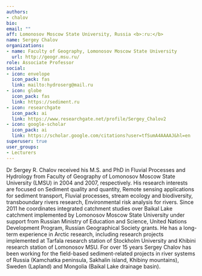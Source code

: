 ```yaml
---
authors:
- chalov
bio:
email: ""
aff: Lomonosov Moscow State University, Russia <b>:ru:</b>
name: Sergey Chalov
organizations:
- name: Faculty of Geography, Lomonosov Moscow State University
  url: http://geogr.msu.ru/
role: Associate Professor
social:
- icon: envelope
  icon_pack: fas
  link: mailto:hydroserg@mail.ru
- icon: globe
  icon_pack: fas
  link: https://sediment.ru
- icon: researchgate
  icon_pack: ai
  link: https://www.researchgate.net/profile/Sergey_Chalov2
- icon: google-scholar
  icon_pack: ai
  link: https://scholar.google.com/citations?user=tfSumA4AAAAJ&hl=en
superuser: true
user_groups:
- Lecturers
---
```


Dr Sergey R. Chalov received his M.S. and PhD in Fluvial Processes and Hydrology from Faculty of Geography of Lomonosov Moscow State University (LMSU) in 2004 and 2007, respectively.  His research interests are focused on Sediment quality and quantity, Remote sensing applications for sediment transport, Fluvial processes, stream ecology and biodiversity, transboundary rivers research, Environmental risk analysis for rivers. Since 2011 he coordinates integrated catchment studies over Baikal Lake catchment implemented by Lomonosov Moscow State University under support from Russian Ministry of Education and Science, United Nations Development Program, Russian Geographical Society grants. He has a long-term experience in Arctic research, including research projects implemented at Tarfala research station of Stockholm University and Khibini research station of Lomonosov MSU. For over 15 years Sergey Chalov has been working for the field-based sediment-related projects in river systems of Russia (Kamchatka peninsula, Sakhalin island, Khibiny mountains), Sweden (Lapland) and Mongolia (Baikal Lake drainage basin). 
